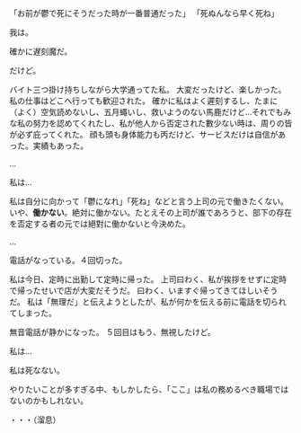 「お前が鬱で死にそうだった時が一番普通だった」
「死ぬんなら早く死ね」


我は。

確かに遅刻魔だ。

だけど。



バイト三つ掛け持ちしながら大学通ってた私。
大変だったけど、楽しかった。
私の仕事はどこへ行っても歓迎された。
確かに私はよく遲刻するし、たまに（よく）空気読めないし、五月蠅いし、救いようのない馬鹿だけど…それでもみな私の努力を認めてくれたし、私が他人から否定された數少ない時は、周りの皆が必ず庇ってくれた。
顔も頭も身体能力も丙だけど、サービスだけは自信があった。実績もあった。

…


私は…


私は自分に向かって「鬱になれ」「死ね」などと言う上司の元で働きたくない。いや、**働かない**。絶対に働かない。たとえその上司が誰であろうと、部下の存在を否定する者の元では絕對に働かないと今決めた。


...


電話がなっている。４回切った。

私は今日、定時に出勤して定時に帰った。
上司曰わく、私が挨拶をせずに定時で帰ったせいで店が大変だそうだ。
曰わく、いますぐ帰ってきてほしいそうだ。
私は「無理だ」と伝えようとしたが、私が何かを伝える前に電話を切られてしまった。

無音電話が静かになった。
５回目はもう、無視したけど。


私は…


私は死なない。

やりたいことが多すぎる中、もしかしたら、「ここ」は私の務めるべき職場ではないのかもしれない。


・・・（溜息）
